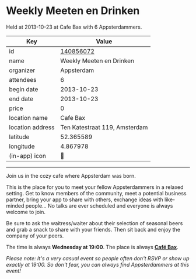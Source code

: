 # Weekly Meeten en Drinken
Held at 2013-10-23 at Cafe Bax with 6 Appsterdammers.
        
|Key|Value
|---|---|
|id|[140856072](https://www.meetup.com/appsterdam/events/140856072/)|
|name|Weekly Meeten en Drinken|
|organizer|Appsterdam|
|attendees|6|
|begin date|2013-10-23|
|end date|2013-10-23|
|price|0|
|location name|Cafe Bax|
|location address|Ten Katestraat 119, Amsterdam|
|latitude|52.365589|
|longitude|4.867978|
|(in-app) icon|🍺|

---

Join us in the cozy cafe where Appsterdam was born.

This is the place for you to meet your fellow Appsterdammers in a relaxed setting. Get to know members of the community, meet a potential business partner, bring your app to share with others, exchange ideas with like-minded people... No talks are ever scheduled and everyone is always welcome to join.

Be sure to ask the waitress/waiter about their selection of seasonal beers and grab a snack to share with your friends. Then sit back and enjoy the company of your peers.

The time is always **Wednesday at 19:00**. The place is always **[Café Bax](http://www.cafebax.nl/)**.

*Please note: It's a very casual event so people often don't RSVP or show up exactly at 19:00. So don't fear, you can *always* find Appsterdammers at this event!*


